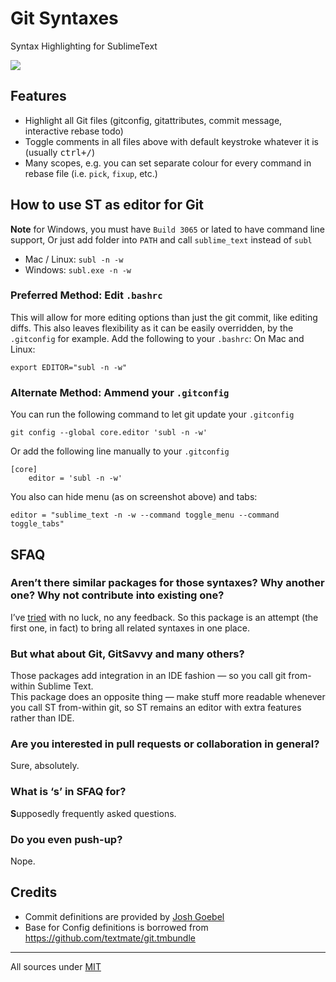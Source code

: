 # Git Syntaxes
Syntax Highlighting for SublimeText

![](https://camo.githubusercontent.com/6bc71ab0aaf080e3e40faba31aac56bceb0b0d4a/68747470733a2f2f636c6f75642e67697468756275736572636f6e74656e742e636f6d2f6173736574732f313937353239382f383530383536392f34666135333433362d323239372d313165352d393638312d6435393663363539303265642e706e67)

## Features
* Highlight all Git files (gitconfig, gitattributes, commit message, interactive rebase todo)
* Toggle comments in all files above with default keystroke whatever it is (usually <kbd>ctrl+/</kbd>)
* Many scopes, e.g. you can set separate colour for every command in rebase file (i.e. `pick`, `fixup`, etc.)

## How to use ST as editor for Git
**Note** for Windows, you must have `Build 3065` or lated to have command line support, Or just add folder into `PATH` and call `sublime_text` instead of `subl`

- Mac / Linux: `subl -n -w`
- Windows: `subl.exe -n -w`

### Preferred Method: Edit `.bashrc`
This will allow for more editing options than just the git commit, like editing diffs. This also leaves flexibility as it can be easily overridden, by the `.gitconfig` for example.
Add the following to your `.bashrc`:
On Mac and Linux:

```
export EDITOR="subl -n -w"
```

### Alternate Method: Ammend your `.gitconfig`
You can run the following command to let git update your `.gitconfig`

```
git config --global core.editor 'subl -n -w'
```

Or add the following line manually to your `.gitconfig`
```
[core]
    editor = 'subl -n -w'
```

You also can hide menu (as on screenshot above) and tabs:

    editor = "sublime_text -n -w --command toggle_menu --command toggle_tabs"


## SFAQ
### Aren’t there similar packages for those syntaxes? Why another one? Why not contribute into existing one?
I’ve [tried](https://github.com/adambullmer/sublime_git_commit_syntax/pull/1) with no luck, no any feedback.
So this package is an attempt (the first one, in fact) to bring all related syntaxes in one place.

### But what about Git, GitSavvy and many others?
Those packages add integration in an IDE fashion — so you call git from-within Sublime Text.  
This package does an opposite thing — make stuff more readable whenever you call ST from-within git, so ST remains an editor with extra features rather than IDE.

### Are you interested in pull requests or collaboration in general?
Sure, absolutely.

### What is ‘s’ in SFAQ for?
<b>S</b>upposedly frequently asked questions.

### Do you even push-up?
Nope.

## Credits
* Commit definitions are provided by [Josh Goebel](https://github.com/yyyc514)
* Base for Config definitions is borrowed from <https://github.com/textmate/git.tmbundle>

<hr>

All sources under [MIT](LICENSE)